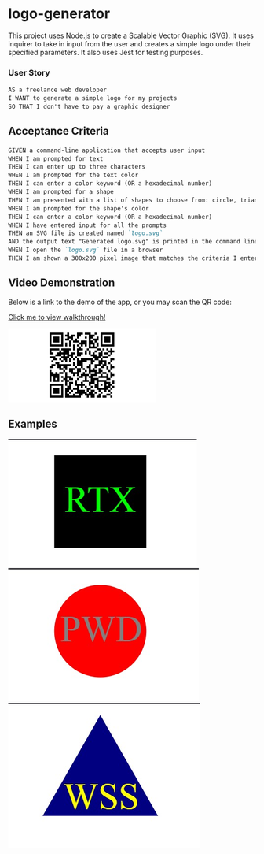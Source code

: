 # logo-generator
This project uses Node.js to create a Scalable Vector Graphic (SVG). It uses inquirer to take in input from 
the user and creates a simple logo under their specified parameters. It also uses Jest for testing purposes.

### User Story

```md
AS a freelance web developer
I WANT to generate a simple logo for my projects
SO THAT I don't have to pay a graphic designer
```

## Acceptance Criteria

```md
GIVEN a command-line application that accepts user input
WHEN I am prompted for text
THEN I can enter up to three characters
WHEN I am prompted for the text color
THEN I can enter a color keyword (OR a hexadecimal number)
WHEN I am prompted for a shape
THEN I am presented with a list of shapes to choose from: circle, triangle, and square
WHEN I am prompted for the shape's color
THEN I can enter a color keyword (OR a hexadecimal number)
WHEN I have entered input for all the prompts
THEN an SVG file is created named `logo.svg`
AND the output text "Generated logo.svg" is printed in the command line
WHEN I open the `logo.svg` file in a browser
THEN I am shown a 300x200 pixel image that matches the criteria I entered
```
## Video Demonstration
Below is a link to the demo of the app, or you may scan the QR code:

<a href='https://drive.google.com/file/d/1R1O9I5paMUdKAKVh6ZEOkhui1jU8U5Mq/view'>Click me to view walkthrough!</a>

<img src="./examples/qr-code.png" alt="A QR code linking to the video demonstration.">


## Examples

<img src="./examples/square.jpg" alt="A square logo with RTX inside">

<img src="./examples/circle.jpg" alt="A circle logo with PWD inside">

<img src="./examples/triangle.jpg" alt="A triangle logo with WSS inside">

